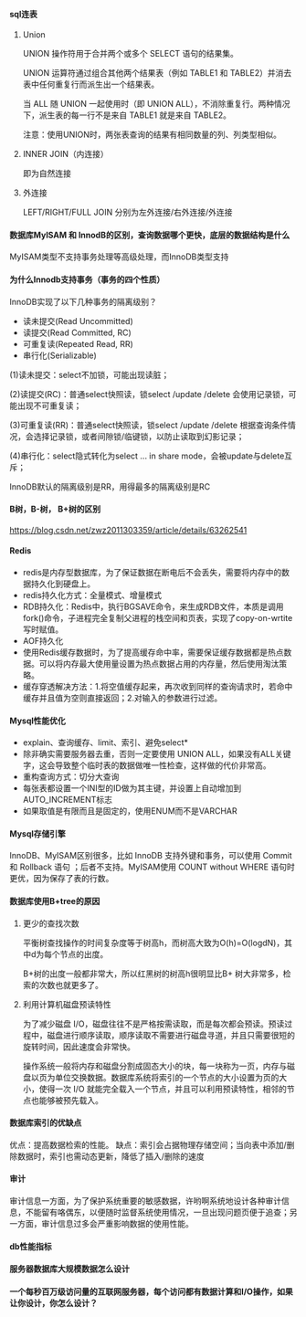 #### sql连表

1. Union

   UNION 操作符用于合并两个或多个 SELECT 语句的结果集。

   UNION 运算符通过组合其他两个结果表（例如 TABLE1 和 TABLE2）并消去表中任何重复行而派生出一个结果表。

   当 ALL 随 UNION 一起使用时（即 UNION ALL），不消除重复行。两种情况下，派生表的每一行不是来自 TABLE1 就是来自 TABLE2。

   注意：使用UNION时，两张表查询的结果有相同数量的列、列类型相似。

2. INNER JOIN（内连接）

   即为自然连接

3. 外连接

   LEFT/RIGHT/FULL JOIN 分别为左外连接/右外连接/外连接

#### 数据库MyISAM 和 InnodB的区别，查询数据哪个更快，底层的数据结构是什么

MyISAM类型不支持事务处理等高级处理，而InnoDB类型支持

#### 为什么Innodb支持事务（事务的四个性质）

InnoDB实现了以下几种事务的隔离级别？
- 读未提交(Read Uncommitted)
- 读提交(Read Committed, RC)
- 可重复读(Repeated Read, RR)
- 串行化(Serializable)

(1)读未提交：select不加锁，可能出现读脏；

(2)读提交(RC)：普通select快照读，锁select /update /delete 会使用记录锁，可能出现不可重复读；

(3)可重复读(RR)：普通select快照读，锁select /update /delete 根据查询条件情况，会选择记录锁，或者间隙锁/临键锁，以防止读取到幻影记录；

(4)串行化：select隐式转化为select ... in share mode，会被update与delete互斥；

InnoDB默认的隔离级别是RR，用得最多的隔离级别是RC

#### B树，B-树， B+树的区别

https://blog.csdn.net/zwz2011303359/article/details/63262541

#### Redis

- redis是内存型数据库，为了保证数据在断电后不会丢失，需要将内存中的数据持久化到硬盘上。
- redis持久化方式：全量模式、增量模式
- RDB持久化：Redis中，执行BGSAVE命令，来生成RDB文件，本质是调用fork()命令，子进程完全复制父进程的栈空间和页表，实现了copy-on-wrtite写时赋值。
- AOF持久化
- 使用Redis缓存数据时，为了提高缓存命中率，需要保证缓存数据都是热点数据。可以将内存最大使用量设置为热点数据占用的内存量，然后使用淘汰策略。
- 缓存穿透解决方法：1.将空值缓存起来，再次收到同样的查询请求时，若命中缓存并且值为空则直接返回；2.对输入的参数进行过滤。

#### Mysql性能优化

- explain、查询缓存、limit、索引、避免select*
- 除非确实需要服务器去重，否则一定要使用 UNION ALL，如果没有ALL关键字，这会导致整个临时表的数据做唯一性检查，这样做的代价非常高。
- 重构查询方式：切分大查询
- 每张表都设置一个INI型的ID做为其主键，并设置上自动增加到AUTO_INCREMENT标志
- 如果取值是有限而且是固定的，使用ENUM而不是VARCHAR

#### Mysql存储引擎

InnoDB、MyISAM区别很多，比如 InnoDB 支持外键和事务，可以使用 Commit 和 Rollback 语句 ；后者不支持。MyISAM使用 COUNT without WHERE 语句时更优，因为保存了表的行数。

#### 数据库使用B+tree的原因

1. 更少的查找次数

   平衡树查找操作的时间复杂度等于树高h，而树高大致为O(h)=O(logdN)，其中d为每个节点的出度。

   B+树的出度一般都非常大，所以红黑树的树高h很明显比B+ 树大非常多，检索的次数也就更多了。

2. 利用计算机磁盘预读特性

   为了减少磁盘 I/O，磁盘往往不是严格按需读取，而是每次都会预读。预读过程中，磁盘进行顺序读取，顺序读取不需要进行磁盘寻道，并且只需要很短的旋转时间，因此速度会非常快。

   操作系统一般将内存和磁盘分割成固态大小的块，每一块称为一页，内存与磁盘以页为单位交换数据。数据库系统将索引的一个节点的大小设置为页的大小，使得一次 I/O 就能完全载入一个节点，并且可以利用预读特性，相邻的节点也能够被预先载入。

#### 数据库索引的优缺点

优点：提高数据检索的性能。 
缺点：索引会占据物理存储空间；当向表中添加/删除数据时，索引也需动态更新，降低了插入/删除的速度

#### 审计

审计信息一方面，为了保护系统重要的敏感数据，许哟啊系统地设计各种审计信息，不能留有咯偶东，以便随时监督系统使用情况，一旦出现问题页便于追查；另一方面，审计信息过多会严重影响数据的使用性能。

#### db性能指标

#### 服务器数据库大规模数据怎么设计

#### 一个每秒百万级访问量的互联网服务器，每个访问都有数据计算和I/O操作，如果让你设计，你怎么设计？